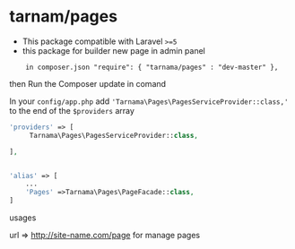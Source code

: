 
tarnam/pages
======
- This package compatible with Laravel `>=5` 
- this package for builder new page in admin panel

`    in composer.json
    "require": {
        "tarnama/pages" : "dev-master"
    },`
    
then Run the Composer update in comand

In your `config/app.php` add `'Tarnama\Pages\PagesServiceProvider::class,'` to the end of the `$providers` array

```php
'providers' => [
     Tarnama\Pages\PagesServiceProvider::class,

],


'alias' => [
    ...
    'Pages' =>Tarnama\Pages\PageFacade::class,
]
```

usages

url => http://site-name.com/page for manage pages
